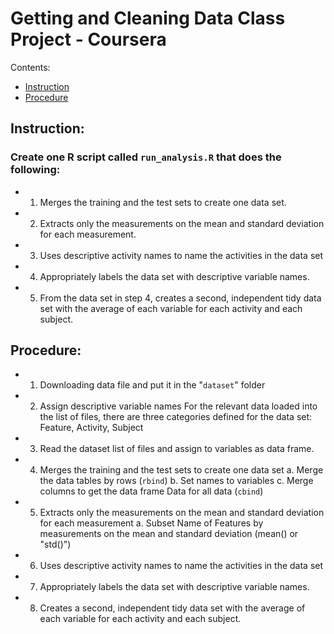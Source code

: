 # Getting and Cleaning Data Class Project - Coursera

Contents:

- [Instruction](#Instruction)
- [Procedure](#Procedure)

<a name="Instruction"/>

## Instruction:
### Create one R script called `run_analysis.R` that does the following: 
+ 1. Merges the training and the test sets to create one data set.
+ 2. Extracts only the measurements on the mean and standard deviation for 
    each measurement. 
+ 3. Uses descriptive activity names to name the activities in the data set
+ 4. Appropriately labels the data set with descriptive variable names. 
+ 5. From the data set in step 4, creates a second, independent tidy data 
    set with the average of each variable for each activity and each subject.


<a name="Procedure"/>
	
## Procedure:
+ 1. Downloading data file and put it in the "`dataset`" folder
+ 2. Assign descriptive variable names 
    For the relevant data loaded into the list of files, 
    there are three categories defined for the data set: Feature, Activity, Subject
+ 3. Read the dataset list of files and assign to variables as data frame.
+ 4. Merges the training and the test sets to create one data set
	a. Merge the data tables by rows (`rbind`)
	b. Set names to variables
	c. Merge columns to get the data frame Data for all data (`cbind`)
+ 5. Extracts only the measurements on the mean and standard deviation for each measurement
 	a. Subset Name of Features by measurements on the mean and standard deviation (mean() or "std()")
+ 6. Uses descriptive activity names to name the activities in the data set
+ 7. Appropriately labels the data set with descriptive variable names.
+ 8. Creates a second, independent tidy data set with the average of each 
    variable for each activity and each subject.
